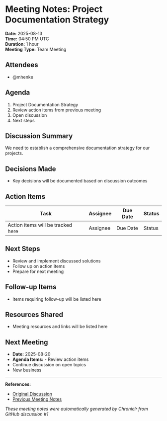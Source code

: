 # Meeting Notes: Project Documentation Strategy

**Date:** 2025-08-13  
**Time:** 04:50 PM UTC  
**Duration:** 1 hour  
**Meeting Type:** Team Meeting

## Attendees

- @mhenke

## Agenda

1. Project Documentation Strategy
2. Review action items from previous meeting
3. Open discussion
4. Next steps

## Discussion Summary

We need to establish a comprehensive documentation strategy for our projects.

## Decisions Made

- Key decisions will be documented based on discussion outcomes

## Action Items

| Task | Assignee | Due Date | Status |
|------|----------|----------|--------|
| Action items will be tracked here | Assignee | Due Date | Status |

## Next Steps

- Review and implement discussed solutions
- Follow up on action items
- Prepare for next meeting

## Follow-up Items

- Items requiring follow-up will be listed here

## Resources Shared

- Meeting resources and links will be listed here

## Next Meeting

- **Date:** 2025-08-20
- **Agenda Items:** - Review action items
- Continue discussion on open topics
- New business

---
**References:**
- [Original Discussion](https://github.com/mhenke/chroniclr/discussions/1)
- [Previous Meeting Notes](https://github.com/mhenke/chroniclr/blob/main/generated/meeting-notes/previous-meeting.md)

*These meeting notes were automatically generated by Chroniclr from GitHub discussion #1*